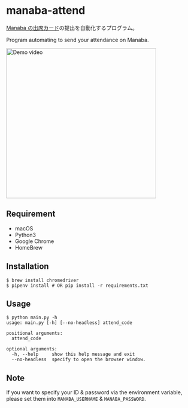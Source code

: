 # manaba-attend

[Manaba の出席カード](https://atmnb.tsukuba.ac.jp/attend/tsukuba)の提出を自動化するプログラム。

Program automating to send your attendance on Manaba.

[<img alt="Demo video" width="400" src="https://j.gifs.com/Xo5Y38.gif">](https://youtu.be/9ZQMev_WQeE)

## Requirement

- macOS
- Python3
- Google Chrome
- HomeBrew

## Installation

```shell
$ brew install chromedriver
$ pipenv install # OR pip install -r requirements.txt
```

## Usage

```shell
$ python main.py -h
usage: main.py [-h] [--no-headless] attend_code

positional arguments:
  attend_code

optional arguments:
  -h, --help     show this help message and exit
  --no-headless  specify to open the browser window.
```

## Note

If you want to specify your ID & password via the environment variable, please set them into `MANABA_USERNAME` & `MANABA_PASSWORD`.
